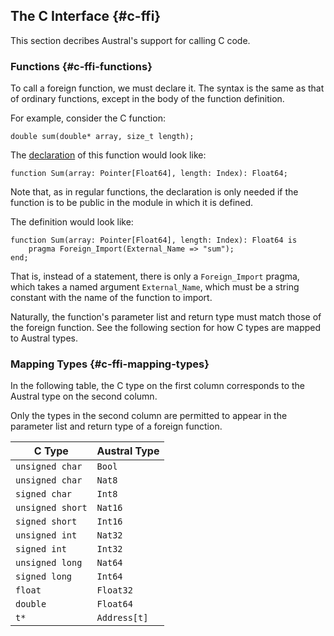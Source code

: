 ## The C Interface {#c-ffi}

This section decribes Austral's support for calling C code.

### Functions {#c-ffi-functions}

To call a foreign function, we must declare it. The syntax is the same as that
of ordinary functions, except in the body of the function definition.

For example, consider the C function:

```
double sum(double* array, size_t length);
```

The [declaration](/spec/declarations#function-declaration) of this function
would look like:

```
function Sum(array: Pointer[Float64], length: Index): Float64;
```

Note that, as in regular functions, the declaration is only needed if the
function is to be public in the module in which it is defined.

The definition would look like:

```
function Sum(array: Pointer[Float64], length: Index): Float64 is
    pragma Foreign_Import(External_Name => "sum");
end;
```

That is, instead of a statement, there is only a `Foreign_Import` pragma, which
takes a named argument `External_Name`, which must be a string constant with the
name of the function to import.

Naturally, the function's parameter list and return type must match those of the
foreign function. See the following section for how C types are mapped to
Austral types.

### Mapping Types {#c-ffi-mapping-types}

In the following table, the C type on the first column corresponds to the
Austral type on the second column.

Only the types in the second column are permitted to appear in the parameter
list and return type of a foreign function.

C Type           | Austral Type
---------------- | ------------
`unsigned char`  | `Bool`
`unsigned char`  | `Nat8`
`signed char`    | `Int8`
`unsigned short` | `Nat16`
`signed short`   | `Int16`
`unsigned int`   | `Nat32`
`signed int`     | `Int32`
`unsigned long`  | `Nat64`
`signed long`    | `Int64`
`float`          | `Float32`
`double`         | `Float64`
`t*`             | `Address[t]`

